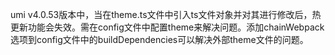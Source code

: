 umi v4.0.53版本中，当在theme.ts文件中引入ts文件对象并对其进行修改后，热更新功能会失效。需在config文件中配置theme来解决问题。添加chainWebpack选项到config文件中的buildDependencies可以解决外部theme文件的问题。
